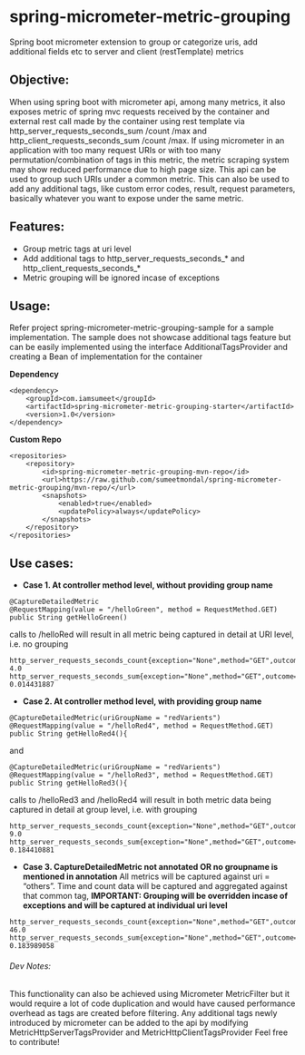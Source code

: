 # spring-micrometer-metric-grouping
Spring boot micrometer extension to group or categorize uris, add additional fields etc to server and client (restTemplate) metrics

## Objective:
When using spring boot with micrometer api, among many metrics, it also exposes metric of spring mvc requests received by the container
and external rest call made by the container using rest template via http_server_requests_seconds_sum /count /max 
and http_client_requests_seconds_sum /count /max. If using micrometer in an application with too many request URIs or with too many
permutation/combination of tags in this metric, the metric scraping system may show reduced performance due to high page size.
This api can be used to group such URIs under a common metric. This can also be used to add any additional tags, like custom error 
codes, result, request parameters, basically whatever you want to expose under the same metric.

## Features:
* Group metric tags at uri level
* Add additional tags to http_server_requests_seconds_* and http_client_requests_seconds_*
* Metric grouping will be ignored incase of exceptions

## Usage:
Refer project spring-micrometer-metric-grouping-sample for a sample implementation. The sample does not showcase additional 
tags feature but can be easily implemented using the interface AdditionalTagsProvider and creating a Bean of implementation for the container

__Dependency__
```
<dependency>
    <groupId>com.iamsumeet</groupId>
    <artifactId>spring-micrometer-metric-grouping-starter</artifactId>
    <version>1.0</version>
</dependency>
```
__Custom Repo__
```
<repositories>
    <repository>
        <id>spring-micrometer-metric-grouping-mvn-repo</id>
        <url>https://raw.github.com/sumeetmondal/spring-micrometer-metric-grouping/mvn-repo/</url>
        <snapshots>
            <enabled>true</enabled>
            <updatePolicy>always</updatePolicy>
        </snapshots>
    </repository>
</repositories>
```
## Use cases:
* __Case 1. At controller method level, without providing group name__
```
@CaptureDetailedMetric
@RequestMapping(value = "/helloGreen", method = RequestMethod.GET)
public String getHelloGreen()
```
calls to /helloRed will result in all metric being captured in detail at URI level, i.e. no grouping
```
http_server_requests_seconds_count{exception="None",method="GET",outcome="SUCCESS",status="200",uri="/helloGreen",} 4.0
http_server_requests_seconds_sum{exception="None",method="GET",outcome="SUCCESS",status="200",uri="/helloGreen",} 0.014431887
```

* __Case 2. At controller method level, with providing group name__
```
@CaptureDetailedMetric(uriGroupName = "redVarients")
@RequestMapping(value = "/helloRed4", method = RequestMethod.GET)
public String getHelloRed4(){
```
and
```
@CaptureDetailedMetric(uriGroupName = "redVarients")
@RequestMapping(value = "/helloRed3", method = RequestMethod.GET)
public String getHelloRed3(){
```
calls to /helloRed3 and /helloRed4 will result in both metric data being captured in detail at group level, i.e. with grouping

```
http_server_requests_seconds_count{exception="None",method="GET",outcome="SUCCESS",status="200",uri="redVarients",} 9.0
http_server_requests_seconds_sum{exception="None",method="GET",outcome="SUCCESS",status="200",uri="redVarients",} 0.184410881
```

* __Case 3. CaptureDetailedMetric not annotated OR no groupname is mentioned in annotation__
All metrics will be captured against uri = “others”. Time and count data will be captured and aggregated against that common tag, __IMPORTANT: Grouping will be overridden incase of exceptions and will be captured at individual uri level__
```
http_server_requests_seconds_count{exception="None",method="GET",outcome="SUCCESS",status="200",uri="others",} 46.0
http_server_requests_seconds_sum{exception="None",method="GET",outcome="SUCCESS",status="200",uri="others",} 0.183989058
```
###### Dev Notes:
This functionality can also be achieved using Micrometer MetricFilter but it would require a lot of code duplication and 
would have caused performance overhead as tags are created before filtering. Any additional tags newly introduced by micrometer can be added to the api by modifying MetricHttpServerTagsProvider and MetricHttpClientTagsProvider
Feel free to contribute!
